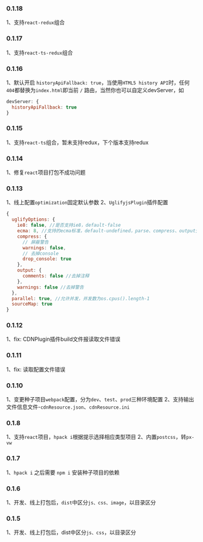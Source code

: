 ### 0.1.18

1、支持`react-redux`组合

### 0.1.17

1、支持`react-ts-redux`组合

### 0.1.16

1、默认开启 `historyApiFallback: true`，当使用`HTML5 history API`时，任何`404`都替换为`index.html`即当前 `/` 路由，当然你也可以自定义devServer，如

```js
devServer: {
  historyApiFallback: true
}
```

### 0.1.15

1、支持`react-ts`组合，暂未支持redux，下个版本支持redux

### 0.1.14

1、修复`react`项目打包不成功问题

### 0.1.13

1、线上配置`optimization`固定默认参数
2、`UglifyjsPlugin`插件配置

  ```js
  {
    uglifyOptions: {
      ie8: false, //是否支持ie8，default-false
      ecma: 8, //支持的ecma标准，default-undefined，parse、compress、output生效
      compress: {
        // 屏蔽警告
        warnings: false,
        // 去掉console
        drop_console: true
      },
      output: {
        comments: false //去掉注释
      },
      warnings: false //去掉警告
    },
    parallel: true, //允许并发，并发数为os.cpus().length-1
    sourceMap: true
  }
  ```

### 0.1.12

1、fix: CDNPlugin插件build文件报读取文件错误

### 0.1.11

1、fix: 读取配置文件错误

### 0.1.10

1、变更种子项目`webpack`配置，分为`dev`、`test`、`prod`三种环境配置
2、支持输出文件信息文件-`cdnResource.json`、`cdnResource.ini`

### 0.1.8

1、支持`react`项目，`hpack i`根据提示选择相应类型项目
2、内置`postcss`，转`px-vw`

### 0.1.7

1、`hpack i` 之后需要 `npm i` 安装种子项目的依赖

### 0.1.6

1、开发、线上打包后，`dist`中区分`js、css、image`，以目录区分

### 0.1.5

1、开发、线上打包后，dist中区分`js、css`，以目录区分